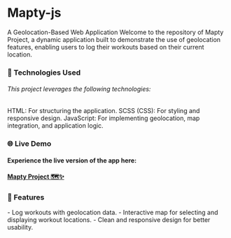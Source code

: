 # Mapty-js
A Geolocation-Based Web Application  Welcome to the repository of Mapty Project, a dynamic application built to demonstrate the use of geolocation features, enabling users to log their workouts based on their current location.

<h3>🔧 Technologies Used</h3> <h6>This project leverages the following technologies:</h6>
HTML: For structuring the application.
SCSS (CSS): For styling and responsive design.
JavaScript: For implementing geolocation, map integration, and application logic.
<h3>🌐 Live Demo</h3> <h4>Experience the live version of the app here:</h4> <h4><a href="https://dev-kiddo.github.io/Mapty-js/">Mapty Project 🗺️✨</a></h4>
<h3>📌 Features</h3> - Log workouts with geolocation data. - Interactive map for selecting and displaying workout locations. - Clean and responsive design for better usability.
